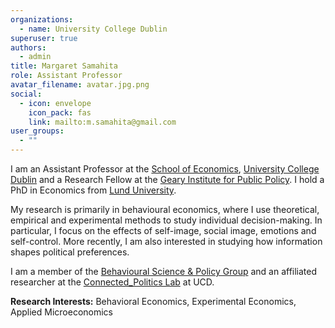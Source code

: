 ```yaml
---
organizations:
  - name: University College Dublin
superuser: true
authors:
  - admin
title: Margaret Samahita
role: Assistant Professor
avatar_filename: avatar.jpg.png
social:
  - icon: envelope
    icon_pack: fas
    link: mailto:m.samahita@gmail.com
user_groups:
  - ""
---
```

I am an Assistant Professor at the [School of Economics](https://www.ucd.ie/economics/), [University College Dublin](https://www.ucd.ie/) and a Research Fellow at the [Geary Institute for Public Policy](https://www.ucd.ie/geary/). I hold a PhD in Economics from [Lund University](https://nek.lu.se/en).

My research is primarily in behavioural economics, where I use theoretical, empirical and experimental methods to study individual decision-making. In particular, I focus on the effects of self-image, social image, emotions and self-control. More recently, I am also interested in studying how information shapes political preferences.

I am a member of the [Behavioural Science & Policy Group](https://bsp.ucd.ie/) and an affiliated researcher at the [Connected_Politics Lab](https://www.ucd.ie/connected_politics/) at UCD.

**Research Interests:** Behavioral Economics, Experimental Economics, Applied Microeconomics